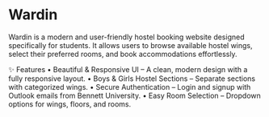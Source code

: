 # Wardin
Wardin is a modern and user-friendly hostel booking website designed specifically for students. It allows users to browse available hostel wings, select their preferred rooms, and book accommodations effortlessly.

✨ Features
	•	Beautiful & Responsive UI – A clean, modern design with a fully responsive layout.
	•	Boys & Girls Hostel Sections – Separate sections with categorized wings.
	•	Secure Authentication – Login and signup with Outlook emails from Bennett University.
	•	Easy Room Selection – Dropdown options for wings, floors, and rooms.
